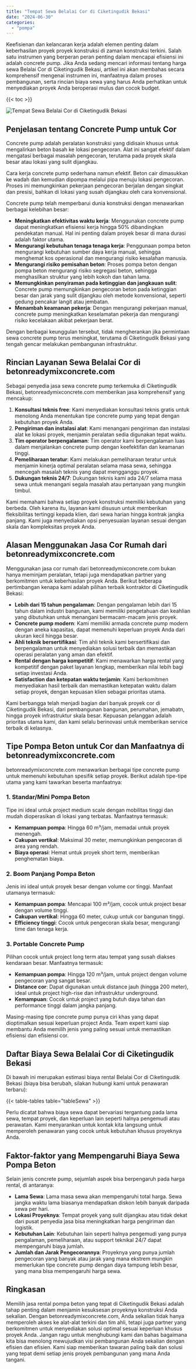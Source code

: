 ```yaml
---
title: "Tempat Sewa Belalai Cor di Ciketingudik Bekasi"
date: "2024-06-30"
categories: 
  - "pompa"
---
```


Keefisienan dan kelancaran kerja adalah elemen penting dalam keberhasilan proyek proyek konstruksi di zaman konstruksi terkini. Salah satu instrumen yang berperan peran penting dalam mencapai efisiensi ini adalah concrete pump. Jika Anda sedang mencari informasi tentang harga sewa Belalai Cor di Ciketingudik Bekasi, artikel ini akan membahas secara komprehensif mengenai instrumen ini, manfaatnya dalam proses pembangunan, serta rincian biaya sewa yang harus Anda perhatikan untuk menyediakan proyek Anda beroperasi mulus dan cocok budget.

{{< toc >}}

![Tempat Sewa Belalai Cor di Ciketingudik Bekasi](https://betoncor8.github.io/pump/concrete-pump%20(20).png)

## Penjelasan tentang Concrete Pump untuk Cor

Concrete pump adalah peralatan konstruksi yang didisain khusus untuk mengalirkan beton basah ke lokasi pengecoran. Alat ini sangat efektif dalam mengatasi berbagai masalah pengecoran, terutama pada proyek skala besar atau lokasi yang sulit dijangkau.

Cara kerja concrete pump sederhana namun efektif. Beton cair dimasukkan ke wadah dan kemudian dipompa melalui pipa menuju lokasi pengecoran. Proses ini memungkinkan pekerjaan pengecoran berjalan dengan singkat dan presisi, bahkan di lokasi yang susah dijangkau oleh cara konvensional.

Concrete pump telah memperbarui dunia konstruksi dengan menawarkan berbagai kelebihan besar:

- **Meningkatkan efektivitas waktu kerja**: Menggunakan concrete pump dapat meningkatkan efisiensi kerja hingga 50% dibandingkan pendekatan manual. Hal ini penting dalam proyek besar di mana durasi adalah faktor utama.
- **Mengurangi kebutuhan tenaga tenaga kerja**: Penggunaan pompa beton mengurangi kebutuhan sumber daya kerja manual, sehingga menghemat kos operasional dan mengurangi risiko kesalahan manusia.
- **Mengurangi risiko pemisahan beton**: Proses pompa beton dengan pompa beton mengurangi risiko segregasi beton, sehingga menghasilkan struktur yang lebih kokoh dan tahan lama.
- **Memungkinkan penyiraman pada ketinggian dan jangkauan sulit**: Concrete pump memungkinkan pengecoran beton pada ketinggian besar dan jarak yang sulit dijangkau oleh metode konvensional, seperti gedung pencakar langit atau jembatan.
- **Menambah keamanan pekerja**: Dengan mengurangi pekerjaan manual, concrete pump meningkatkan keselamatan pekerja dan mengurangi risiko kecelakaan akibat pekerjaan berat.

Dengan berbagai keunggulan tersebut, tidak mengherankan jika permintaan sewa concrete pump terus meningkat, terutama di Ciketingudik Bekasi yang tengah gencar melakukan pembangunan infrastruktur.

## Rincian Layanan Sewa Belalai Cor di betonreadymixconcrete.com

Sebagai penyedia jasa sewa concrete pump terkemuka di Ciketingudik Bekasi, betonreadymixconcrete.com memberikan jasa komprehensif yang mencakup:

1. **Konsultasi teknis free**: Kami menyediakan konsultasi teknis gratis untuk menolong Anda menentukan tipe concrete pump yang tepat dengan kebutuhan proyek Anda.
2. **Pengiriman dan instalasi alat**: Kami menangani pengiriman dan instalasi alat ke lokasi proyek, menjamin peralatan sedia digunakan tepat waktu.
3. **Tim operator berpengalaman**: Tim operator kami berpengalaman luas dalam menjalankan concrete pump dengan keefektifan dan keamanan tinggi.
4. **Pemeliharaan teratur**: Kami melakukan pemeliharaan teratur untuk menjamin kinerja optimal peralatan selama masa sewa, sehingga mencegah masalah teknis yang dapat mengganggu proyek.
5. **Dukungan teknis 24/7**: Dukungan teknis kami ada 24/7 selama masa sewa untuk menangani segala masalah atau pertanyaan yang mungkin timbul.

Kami memahami bahwa setiap proyek konstruksi memiliki kebutuhan yang berbeda. Oleh karena itu, layanan kami disusun untuk memberikan fleksibilitas tertinggi kepada klien, dari sewa harian hingga kontrak jangka panjang. Kami juga menyediakan opsi penyesuaian layanan sesuai dengan skala dan kompleksitas proyek Anda.

## Alasan Menggunakan Jasa Cor Rumah dari betonreadymixconcrete.com

Menggunakan jasa cor rumah dari betonreadymixconcrete.com bukan hanya meminjam peralatan, tetapi juga mendapatkan partner yang berkomitmen untuk keberhasilan proyek Anda. Berikut beberapa pertimbangan kenapa kami adalah pilihan terbaik kontraktor di Ciketingudik Bekasi:

- **Lebih dari 15 tahun pengalaman**: Dengan pengalaman lebih dari 15 tahun dalam industri bangunan, kami memiliki pengetahuan dan keahlian yang dibutuhkan untuk menangani bermacam-macam jenis proyek.
- **Concrete pump modern**: Kami memiliki armada concrete pump modern dengan aneka kapasitas, dapat memenuhi keperluan proyek Anda dari ukuran kecil hingga besar.
- **Ahli teknik bersertifikasi**: Tim ahli teknik kami bersertifikasi dan berpengalaman untuk menyediakan solusi terbaik dan memastikan operasi peralatan yang aman dan efektif.
- **Rental dengan harga kompetitif**: Kami menawarkan harga rental yang kompetitif dengan paket layanan lengkap, memberikan nilai lebih bagi setiap investasi Anda.
- **Satisfaction dan ketepatan waktu terjamin**: Kami berkomitmen menyediakan hasil terbaik dan memastikan ketepatan waktu dalam setiap proyek, dengan kepuasan klien sebagai prioritas utama.

Kami berbangga telah menjadi bagian dari banyak proyek cor di Ciketingudik Bekasi, dari pembangunan bangunan, perumahan, jemabatn, hingga proyek infrastruktur skala besar. Kepuasan pelanggan adalah prioritas utama kami, dan kami selalu berinovasi untuk memberikan service terbaik di kelasnya.

## Tipe Pompa Beton untuk Cor dan Manfaatnya di betonreadymixconcrete.com

betonreadymixconcrete.com menawarkan berbagai tipe concrete pump untuk memenuhi kebutuhan spesifik setiap proyek. Berikut adalah tipe-tipe utama yang kami tawarkan beserta manfaatnya:

### 1\. Standar/Mini Pompa Beton

Tipe ini ideal untuk project medium scale dengan mobilitas tinggi dan mudah dioperasikan di lokasi yang terbatas. Manfaatnya termasuk:

- **Kemampuan pompa**: Hingga 60 m³/jam, memadai untuk proyek menengah.
- **Cakupan vertikal**: Maksimal 30 meter, memungkinkan pengecoran di area yang rendah.
- **Biaya operasi**: Hemat untuk proyek short term, memberikan penghematan biaya.

### 2\. Boom Panjang Pompa Beton

Jenis ini ideal untuk proyek besar dengan volume cor tinggi. Manfaat utamanya termasuk:

- **Kemampuan pompa**: Mencapai 100 m³/jam, cocok untuk project besar dengan volume tinggi.
- **Cakupan vertikal**: Hingga 60 meter, cukup untuk cor bangunan tinggi.
- **Efficiency tinggi**: Cocok untuk pengecoran skala besar, mengurangi time dan tenaga kerja.

### 3\. Portable Concrete Pump

Pilihan cocok untuk project long term atau tempat yang susah diakses kendaraan besar. Manfaatnya termasuk:

- **Kemampuan pompa**: Hingga 120 m³/jam, untuk project dengan volume pengecoran yang sangat besar.
- **Distance cor**: Dapat digunakan untuk distance jauh (hingga 200 meter), ideal untuk project high-rise dan infrastruktur underground.
- **Kemampuan**: Cocok untuk project yang butuh daya tahan dan performance tinggi dalam jangka panjang.

Masing-masing tipe concrete pump punya ciri khas yang dapat dioptimalkan sesuai keperluan project Anda. Team expert kami siap membantu Anda memilih jenis yang paling sesuai untuk memastikan efisiensi dan efisiensi cor.

## Daftar Biaya Sewa Belalai Cor di Ciketingudik Bekasi

Di bawah ini merupakan estimasi biaya rental Belalai Cor di Ciketingudik Bekasi (biaya bisa berubah, silakan hubungi kami untuk penawaran terbaru):

{{< table-tables table="tableSewa" >}}

Perlu dicatat bahwa biaya sewa dapat bervariasi tergantung pada lama sewa, tempat proyek, dan keperluan lain seperti halnya pengemudi atau perawatan. Kami menyarankan untuk kontak kita langsung untuk memperoleh penawaran yang cocok untuk kebutuhan khusus proyeknya Anda.

## Faktor-faktor yang Mempengaruhi Biaya Sewa Pompa Beton

Selain jenis concrete pump, sejumlah aspek bisa berpengaruh pada harga rental, di antaranya:

- **Lama Sewa**: Lama masa sewa akan mempengaruhi total harga. Sewa jangka waktu lama biasanya mendapatkan diskon lebih banyak daripada sewa per hari.
- **Lokasi Proyeknya**: Tempat proyek yang sulit dijangkau atau tidak dekat dari pusat penyedia jasa bisa meningkatkan harga pengiriman dan logistik.
- **Kebutuhan Lain**: Kebutuhan lain seperti halnya pengemudi yang punya pengalaman, pemeliharaan, atau support teknikal 24/7 dapat mempengaruhi biaya jumlah.
- **Jumlah dan Jarak Pengecorannya**: Proyeknya yang punya jumlah pengecoran yang banyak atau jarak yang mana ekstrem mungkin memerlukan tipe concrete pump dengan daya tampung lebih besar, yang mana bisa mempengaruhi harga sewa.

## Ringkasan

Memilih jasa rental pompa beton yang tepat di Ciketingudik Bekasi adalah tahap penting dalam menjamin kesuksesan proyeknya konstruksi Anda sekalian. Dengan betonreadymixconcrete.com, Anda sekalian tidak hanya memperoleh akses ke alat-alat terkini dan tim ahli, tetapi juga partner yang berkomitmen untuk menyediakan solusi optimal sesuai keperluan khusus proyek Anda. Jangan ragu untuk menghubungi kami dan bahas bagaimana kita bisa menolong mewujudkan visi pembangunan Anda sekalian dengan efisien dan efisien. Kami siap memberikan tawaran paling baik dan solusi yang tepat demi setiap jenis proyek pembangunan yang mana Anda tangani.
